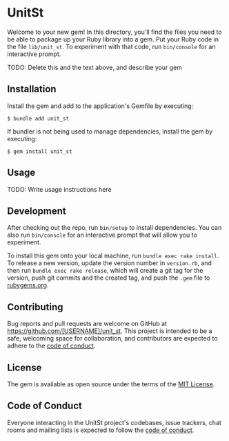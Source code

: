 # UnitSt

Welcome to your new gem! In this directory, you'll find the files you need to be able to package up your Ruby library into a gem. Put your Ruby code in the file `lib/unit_st`. To experiment with that code, run `bin/console` for an interactive prompt.

TODO: Delete this and the text above, and describe your gem

## Installation

Install the gem and add to the application's Gemfile by executing:

    $ bundle add unit_st

If bundler is not being used to manage dependencies, install the gem by executing:

    $ gem install unit_st

## Usage

TODO: Write usage instructions here

## Development

After checking out the repo, run `bin/setup` to install dependencies. You can also run `bin/console` for an interactive prompt that will allow you to experiment.

To install this gem onto your local machine, run `bundle exec rake install`. To release a new version, update the version number in `version.rb`, and then run `bundle exec rake release`, which will create a git tag for the version, push git commits and the created tag, and push the `.gem` file to [rubygems.org](https://rubygems.org).

## Contributing

Bug reports and pull requests are welcome on GitHub at https://github.com/[USERNAME]/unit_st. This project is intended to be a safe, welcoming space for collaboration, and contributors are expected to adhere to the [code of conduct](https://github.com/[USERNAME]/unit_st/blob/master/CODE_OF_CONDUCT.md).

## License

The gem is available as open source under the terms of the [MIT License](https://opensource.org/licenses/MIT).

## Code of Conduct

Everyone interacting in the UnitSt project's codebases, issue trackers, chat rooms and mailing lists is expected to follow the [code of conduct](https://github.com/[USERNAME]/unit_st/blob/master/CODE_OF_CONDUCT.md).
